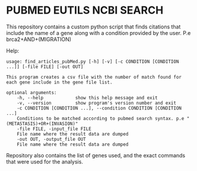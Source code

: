 # PUBMED EUTILS NCBI SEARCH

This repository contains a custom python script that finds citations that include the name of a gene along with a condition provided by the user. P.e brca2+AND+(MIGRATION)

Help:
```
usage: find_articles_pubMed.py [-h] [-v] [-c CONDITION [CONDITION ...]] [-file FILE] [-out OUT]

This program creates a csv file with the number of match found for each gene include in the gene file list.

optional arguments:
    -h, --help            show this help message and exit
    -v, --version         show program's version number and exit
    -c CONDITION [CONDITION ...], --condition CONDITION [CONDITION ...]
    Conditions to be matched according to pubmed search syntax. p.e "(METASTASIS)+OR+(INVASION)"
    -file FILE, -input_file FILE
    File name where the result data are dumped
    -out OUT, -output_file OUT
    File name where the result data are dumped
```

Repository also contains the list of genes used, and the exact commands that were used for the analysis.


